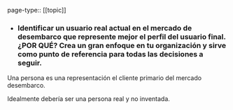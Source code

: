 page-type:: [[topic]]
- ### Identificar un usuario real actual en el mercado de desembarco que represente mejor el perfil del usuario final. ¿POR QUÉ? Crea un gran enfoque en tu organización y sirve como punto de referencia para todas las decisiones a seguir.

Una persona es una representación el cliente primario del mercado desembarco.

Idealmente debería ser una persona real y no inventada.


